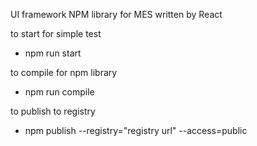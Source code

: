 UI framework NPM library for MES written by React

to start for simple test
- npm run start

to compile for npm library
- npm run compile

to publish to registry
- npm publish --registry="registry url" --access=public